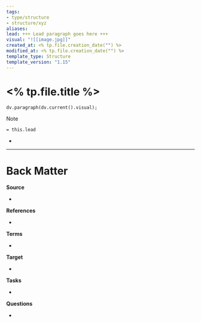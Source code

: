 ```yaml
---
tags: 
- type/structure
- structure/xyz
aliases: 
lead: +++ Lead paragraph goes here +++
visual: "![[image.jpg]]"
created_at: <% tp.file.creation_date("") %>
modified_at: <% tp.file.creation_date("") %>
template_type: Structure
template_version: "1.15"
---
```


# <% tp.file.title %>
<!--  Clear and descriptive title -->

<!-- Visual or sketchnote if available -->

```dataviewjs 
dv.paragraph(dv.current().visual);
```

<!--  Summarized structure from "lead"-key  in properties section -->

> [!Note]
> `= this.lead`

<!-- Main STRUCTURE of my content -->
- 


---
# Back Matter

**Source**
<!-- Always keep a link to the source- --> 
- 

**References**
<!-- Links to pages not referenced in the content. -->
- 

**Terms**
<!-- Links to definition pages. -->
- 

**Target**
<!-- Link to project note or externaly published content. -->
- 

**Tasks**
<!-- What remains to be done with this note? --> 
- 

**Questions**
<!-- What remains for you to consider? --> 
- 

